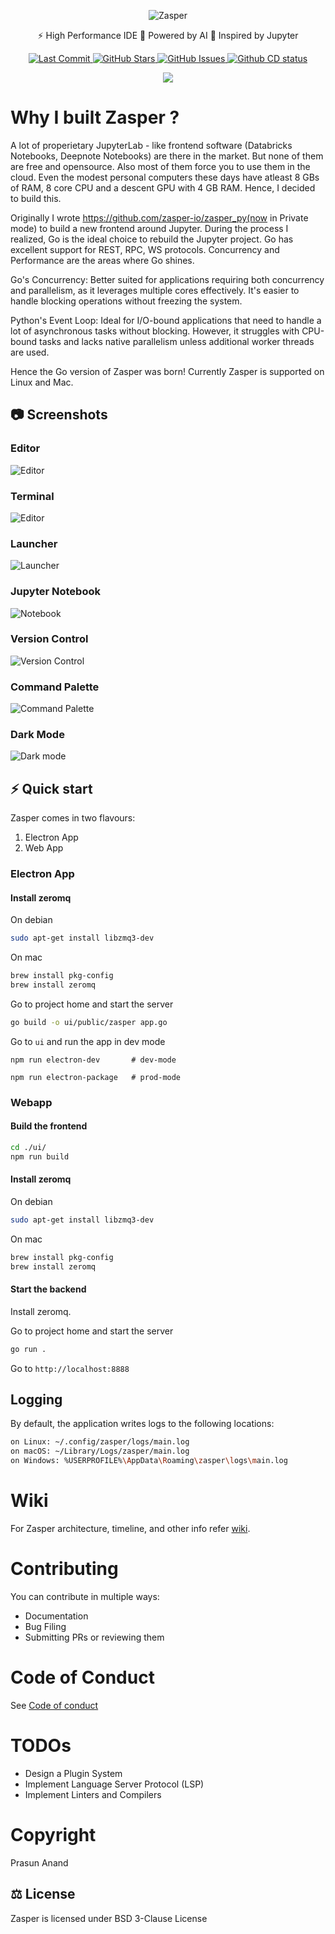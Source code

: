 <p align="center">
  <img src="./screenshots/logo.svg" alt="Zasper">
</p>
<p align="center">
    ⚡ High Performance IDE 🚀 Powered by AI 🐥  Inspired by Jupyter
</p>

<p align=center>
  <a href="https://github.com/zasper-io/zasper" target="_blank">
      <img src="https://img.shields.io/github/last-commit/zasper-io/zasper" alt="Last Commit">
  </a>
  <a href="https://github.com/zasper-io/zasper/stargazers" target="_blank">
      <img src="https://img.shields.io/github/stars/zasper-io/zasper" alt="GitHub Stars">
  </a>
  <a href="https://github.com/zasper-io/zasper/issues" target="_blank">
      <img src="https://img.shields.io/github/issues/zasper-io/zasper" alt="GitHub Issues">
  </a>
  <a href="https://github.com/zasper-io/zasper/actions/workflows/gobuild.yml" target="_blank"><img alt="Github CD status" src="https://github.com/zasper-io/zasper/actions/workflows/gobuild.yml/badge.svg"></a>
</p>

<p align=center>
  <img src="./screenshots/intro.gif"/>
</p>

# Why I built Zasper ?

A lot of properietary JupyterLab - like frontend software (Databricks Notebooks, Deepnote Notebooks)  are there in the market. But none of them are free and opensource. Also most of them force you to use them in the cloud. Even the modest personal computers these days have atleast 8 GBs of RAM, 8 core CPU and a descent GPU with 4 GB RAM. Hence, I decided to build this. 

Originally I wrote https://github.com/zasper-io/zasper_py(now in Private mode) to build a new frontend around Jupyter. During the process I realized, Go is the ideal choice to rebuild the Jupyter project. Go has excellent support for REST, RPC, WS protocols. Concurrency and Performance are the areas where Go shines.

Go's Concurrency: Better suited for applications requiring both concurrency and parallelism, as it leverages multiple cores effectively. It's easier to handle blocking operations without freezing the system.

Python's Event Loop: Ideal for I/O-bound applications that need to handle a lot of asynchronous tasks without blocking. However, it struggles with CPU-bound tasks and lacks native parallelism unless additional worker threads are used.

Hence the Go version of Zasper was born! Currently Zasper is supported on Linux and Mac. 


## 📷 Screenshots

### Editor
![Editor](./screenshots/editor.png)

### Terminal
![Editor](./screenshots/terminal.png)

### Launcher
![Launcher](./screenshots/launcher.png) 

### Jupyter Notebook
![Notebook](./screenshots/notebook.png) 

### Version Control
![Version Control](./screenshots/git.png) 

### Command Palette
![Command Palette](./screenshots/commandPalette.png)

### Dark Mode
![Dark mode](./screenshots/dark.png) 

## ⚡️ Quick start

Zasper comes in two flavours:

1. Electron App
2. Web App

### Electron App


#### Install zeromq
On debian
```bash
sudo apt-get install libzmq3-dev
```

On mac
```zsh
brew install pkg-config
brew install zeromq
```


Go to project home and start the server

```bash
go build -o ui/public/zasper app.go
```

Go to `ui` and run the app in dev mode

```
npm run electron-dev       # dev-mode

npm run electron-package   # prod-mode
```



### Webapp

#### Build the frontend

```bash
cd ./ui/
npm run build
```

#### Install zeromq
On debian
```bash
sudo apt-get install libzmq3-dev
```

On mac
```zsh
brew install pkg-config
brew install zeromq
```

#### Start the backend

Install zeromq.

Go to project home and start the server

```bash
go run .
```

Go to `http://localhost:8888`


## Logging

By default, the application writes logs to the following locations:

```bash
on Linux: ~/.config/zasper/logs/main.log
on macOS: ~/Library/Logs/zasper/main.log
on Windows: %USERPROFILE%\AppData\Roaming\zasper\logs\main.log
```

# Wiki

For Zasper architecture, timeline, and other info refer [wiki](https://github.com/zasper-io/zasper/wiki).

# Contributing

You can contribute in multiple ways:
* Documentation
* Bug Filing
* Submitting PRs or reviewing them

# Code of Conduct

See [Code of conduct](./CODE_OF_CONDUCT.md)

# TODOs

* Design a Plugin System
* Implement Language Server Protocol (LSP)
* Implement Linters and Compilers

# Copyright

Prasun Anand 

## ⚖️ License

Zasper is licensed under BSD 3-Clause License
